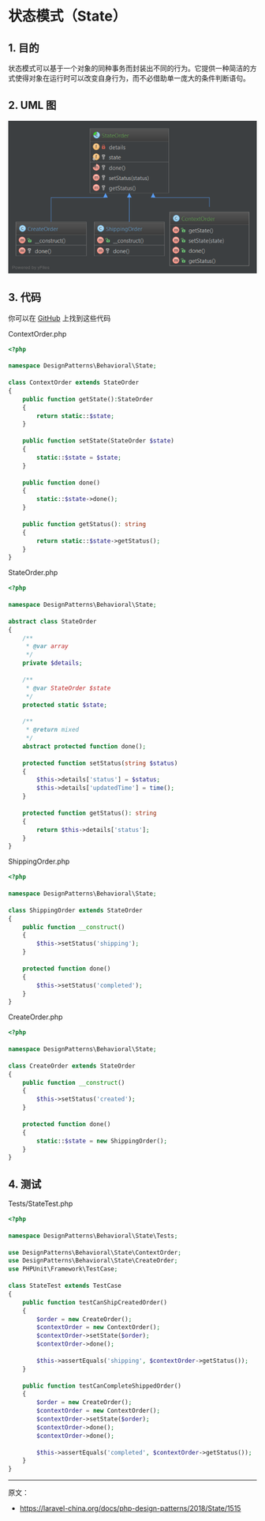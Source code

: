 # 状态模式（State）

## 1. 目的

状态模式可以基于一个对象的同种事务而封装出不同的行为。它提供一种简洁的方式使得对象在运行时可以改变自身行为，而不必借助单一庞大的条件判断语句。

## 2. UML 图

![](assets/State.png)

## 3. 代码

你可以在 [GitHub](https://github.com/domnikl/DesignPatternsPHP/tree/master/Behavioral/State) 上找到这些代码

ContextOrder.php

```php
<?php

namespace DesignPatterns\Behavioral\State;

class ContextOrder extends StateOrder
{
    public function getState():StateOrder
    {
        return static::$state;
    }

    public function setState(StateOrder $state)
    {
        static::$state = $state;
    }

    public function done()
    {
        static::$state->done();
    }

    public function getStatus(): string
    {
        return static::$state->getStatus();
    }
}
```

StateOrder.php

```php
<?php

namespace DesignPatterns\Behavioral\State;

abstract class StateOrder
{
    /**
     * @var array
     */
    private $details;

    /**
     * @var StateOrder $state
     */
    protected static $state;

    /**
     * @return mixed
     */
    abstract protected function done();

    protected function setStatus(string $status)
    {
        $this->details['status'] = $status;
        $this->details['updatedTime'] = time();
    }

    protected function getStatus(): string
    {
        return $this->details['status'];
    }
}
```

ShippingOrder.php

```php
<?php

namespace DesignPatterns\Behavioral\State;

class ShippingOrder extends StateOrder
{
    public function __construct()
    {
        $this->setStatus('shipping');
    }

    protected function done()
    {
        $this->setStatus('completed');
    }
}
```

CreateOrder.php

```php
<?php

namespace DesignPatterns\Behavioral\State;

class CreateOrder extends StateOrder
{
    public function __construct()
    {
        $this->setStatus('created');
    }

    protected function done()
    {
        static::$state = new ShippingOrder();
    }
}
```

## 4. 测试

Tests/StateTest.php

```php
<?php

namespace DesignPatterns\Behavioral\State\Tests;

use DesignPatterns\Behavioral\State\ContextOrder;
use DesignPatterns\Behavioral\State\CreateOrder;
use PHPUnit\Framework\TestCase;

class StateTest extends TestCase
{
    public function testCanShipCreatedOrder()
    {
        $order = new CreateOrder();
        $contextOrder = new ContextOrder();
        $contextOrder->setState($order);
        $contextOrder->done();

        $this->assertEquals('shipping', $contextOrder->getStatus());
    }

    public function testCanCompleteShippedOrder()
    {
        $order = new CreateOrder();
        $contextOrder = new ContextOrder();
        $contextOrder->setState($order);
        $contextOrder->done();
        $contextOrder->done();

        $this->assertEquals('completed', $contextOrder->getStatus());
    }
}
```

----

原文：

- https://laravel-china.org/docs/php-design-patterns/2018/State/1515